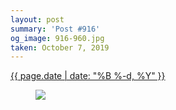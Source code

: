 ```yaml
---
layout: post
summary: 'Post #916'
og_image: 916-960.jpg
taken: October 7, 2019
---
```


<div class="post">
 <time>
  <a href="/916">
   {{ page.date | date: "%B %-d, %Y" }}
  </a>
 </time>
 <a href="/916">
  <figure data-taken="10/7/2019">
   <img sizes="(min-width: 700px) 50vw, calc(100vw - 2rem)" src="{{ site.assets_url }}/916-480.jpg" srcset="{{ site.assets_url }}/916-240.jpg 240w, {{ site.assets_url }}/916-480.jpg 480w, {{ site.assets_url }}/916-720.jpg 720w, {{ site.assets_url }}/916-960.jpg 960w"/>
  </figure>
 </a>
</div>
